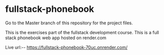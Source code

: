 # fullstack-phonebook

Go to the Master branch of this repository for the project files.

This is the exercises part of the fullstack development course. This is a full stack phonebook web app hosted on render.com

Live url:-- https://fullstack-phonebook-70uc.onrender.com/
